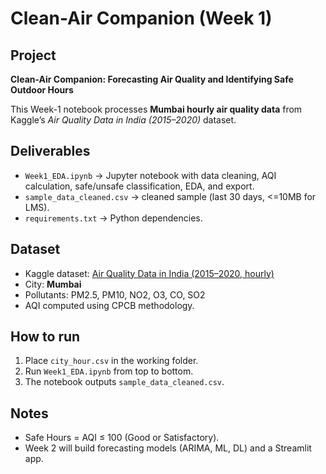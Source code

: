 # Clean-Air Companion (Week 1)

## Project
**Clean-Air Companion: Forecasting Air Quality and Identifying Safe Outdoor Hours**

This Week-1 notebook processes **Mumbai hourly air quality data** from Kaggle’s
*Air Quality Data in India (2015–2020)* dataset.

## Deliverables
- `Week1_EDA.ipynb` → Jupyter notebook with data cleaning, AQI calculation, safe/unsafe classification, EDA, and export.
- `sample_data_cleaned.csv` → cleaned sample (last 30 days, <=10MB for LMS).
- `requirements.txt` → Python dependencies.

## Dataset
- Kaggle dataset: [Air Quality Data in India (2015–2020, hourly)](https://www.kaggle.com/datasets/rohanrao/air-quality-data-in-india)
- City: **Mumbai**
- Pollutants: PM2.5, PM10, NO2, O3, CO, SO2
- AQI computed using CPCB methodology.

## How to run
1. Place `city_hour.csv` in the working folder.
2. Run `Week1_EDA.ipynb` from top to bottom.
3. The notebook outputs `sample_data_cleaned.csv`.

## Notes
- Safe Hours = AQI ≤ 100 (Good or Satisfactory).
- Week 2 will build forecasting models (ARIMA, ML, DL) and a Streamlit app.
